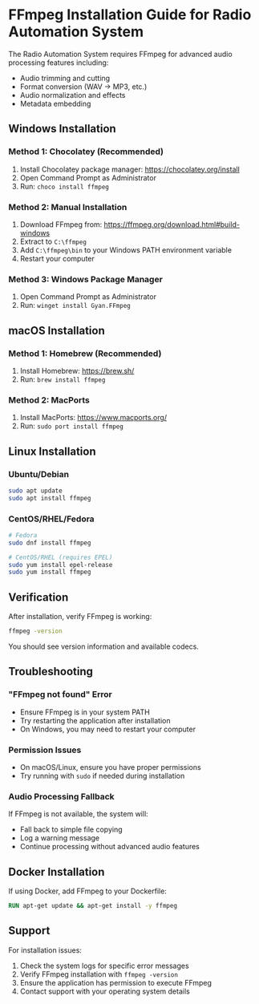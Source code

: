 # FFmpeg Installation Guide for Radio Automation System

The Radio Automation System requires FFmpeg for advanced audio processing features including:
- Audio trimming and cutting
- Format conversion (WAV → MP3, etc.)
- Audio normalization and effects
- Metadata embedding

## Windows Installation

### Method 1: Chocolatey (Recommended)
1. Install Chocolatey package manager: https://chocolatey.org/install
2. Open Command Prompt as Administrator
3. Run: `choco install ffmpeg`

### Method 2: Manual Installation
1. Download FFmpeg from: https://ffmpeg.org/download.html#build-windows
2. Extract to `C:\ffmpeg`
3. Add `C:\ffmpeg\bin` to your Windows PATH environment variable
4. Restart your computer

### Method 3: Windows Package Manager
1. Open Command Prompt as Administrator
2. Run: `winget install Gyan.FFmpeg`

## macOS Installation

### Method 1: Homebrew (Recommended)
1. Install Homebrew: https://brew.sh/
2. Run: `brew install ffmpeg`

### Method 2: MacPorts
1. Install MacPorts: https://www.macports.org/
2. Run: `sudo port install ffmpeg`

## Linux Installation

### Ubuntu/Debian
```bash
sudo apt update
sudo apt install ffmpeg
```

### CentOS/RHEL/Fedora
```bash
# Fedora
sudo dnf install ffmpeg

# CentOS/RHEL (requires EPEL)
sudo yum install epel-release
sudo yum install ffmpeg
```

## Verification

After installation, verify FFmpeg is working:
```bash
ffmpeg -version
```

You should see version information and available codecs.

## Troubleshooting

### "FFmpeg not found" Error
- Ensure FFmpeg is in your system PATH
- Try restarting the application after installation
- On Windows, you may need to restart your computer

### Permission Issues
- On macOS/Linux, ensure you have proper permissions
- Try running with `sudo` if needed during installation

### Audio Processing Fallback
If FFmpeg is not available, the system will:
- Fall back to simple file copying
- Log a warning message
- Continue processing without advanced audio features

## Docker Installation

If using Docker, add FFmpeg to your Dockerfile:
```dockerfile
RUN apt-get update && apt-get install -y ffmpeg
```

## Support

For installation issues:
1. Check the system logs for specific error messages
2. Verify FFmpeg installation with `ffmpeg -version`
3. Ensure the application has permission to execute FFmpeg
4. Contact support with your operating system details 